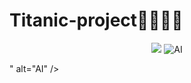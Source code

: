 # Titanic-project🚢🚢🌊🌊

<p align="center">
  <img src="<p align="center">
  <img src="https://media2.giphy.com/media/v1.Y2lkPTc5MGI3NjExcDYzamQyM3NhY3A1YXE4ZmltbGtkMDM4azR4Z2NpdjE3eDQwcm53MSZlcD12MV9pbnRlcm5hbF9naWZfYnlfaWQmY3Q9Zw/OJw4CDbtu0jde/giphy.gif" alt="AI" />
</p>" alt="AI" />
</p>
